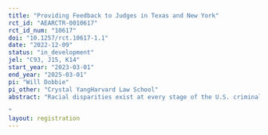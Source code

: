 ```yaml
---
title: "Providing Feedback to Judges in Texas and New York"
rct_id: "AEARCTR-0010617"
rct_id_num: "10617"
doi: "10.1257/rct.10617-1.1"
date: "2022-12-09"
status: "in_development"
jel: "C93, J15, K14"
start_year: "2023-03-01"
end_year: "2025-03-01"
pi: "Will Dobbie"
pi_other: "Crystal YangHarvard Law School"
abstract: "Racial disparities exist at every stage of the U.S. criminal justice system and are particularly prominent in the setting of bail. In settings like Harris County, TX, black defendants are more than 34 percent more likely to be detained compared to whites. In this project, we are testing the effectiveness of detailed private feedback and personalized tips to judges in New York State; Dallas County, TX; and Bexar County, TX. The private feedback will consist of the judges’ own outcomes over time, giving them the motivation, information, and tools necessary to reduce racial disparities in their pretrial decisions. We will estimate the causal effect of this intervention on pretrial release and misconduct rates using a randomized control trial.
"
layout: registration
---
```


